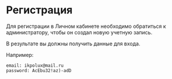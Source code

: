 # Регистрация

Для регистрации в Личном кабинете необходимо обратиться к администратору, чтобы он создал новую учетную запись.

В результате вы должны получить данные для входа.

Например:
```
email: ikpolux@mail.ru
password: AcEbu32!az)-adD
```
